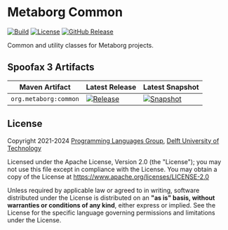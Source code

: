 <!--
!! THIS FILE WAS GENERATED USING repoman !!
Modify `repo.yaml` instead and use `repoman` to update this file
See: https://github.com/metaborg/metaborg-gradle/
-->

# Metaborg Common
[![Build][github-badge:build]][github:build]
[![License][license-badge]][license]
[![GitHub Release][github-badge:release]][github:release]

Common and utility classes for Metaborg projects.


## Spoofax 3 Artifacts

| Maven Artifact | Latest Release | Latest Snapshot |
|----------|----------------|-----------------|
| `org.metaborg:common` | [![Release][mvn-rel-badge:org.metaborg:common]][mvn:org.metaborg:common] | [![Snapshot][mvn-snap-badge:org.metaborg:common]][mvn:org.metaborg:common] |


## License
Copyright 2021-2024 [Programming Languages Group](https://pl.ewi.tudelft.nl/), [Delft University of Technology](https://www.tudelft.nl/)

Licensed under the Apache License, Version 2.0 (the "License"); you may not use this file except in compliance with the License. You may obtain a copy of the License at <https://www.apache.org/licenses/LICENSE-2.0>

Unless required by applicable law or agreed to in writing, software distributed under the License is distributed on an **"as is" basis, without warranties or conditions of any kind**, either express or implied. See the License for the specific language governing permissions and limitations under the License.

[github-badge:build]: https://img.shields.io/github/actions/workflow/status/metaborg/common/build.yaml
[github:build]: https://github.com/metaborg/common/actions
[license-badge]: https://img.shields.io/github/license/metaborg/common
[license]: https://github.com/metaborg/common/blob/master/LICENSE.md
[github-badge:release]: https://img.shields.io/github/v/release/metaborg/common?display_name=release
[github:release]: https://github.com/metaborg/common/releases
[mvn:org.metaborg:common]: https://artifacts.metaborg.org/#nexus-search;gav~org.metaborg~common~~~
[mvn-rel-badge:org.metaborg:common]: https://img.shields.io/nexus/r/org.metaborg/common?server=https%3A%2F%2Fartifacts.metaborg.org&label=%20
[mvn-snap-badge:org.metaborg:common]: https://img.shields.io/nexus/s/org.metaborg/common?server=https%3A%2F%2Fartifacts.metaborg.org&label=%20
